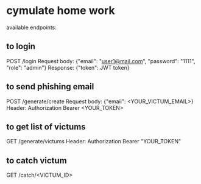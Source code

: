 # cymulate home work

available endpoints:

## to login
POST /login 
Request body: {"email": "user1@mail.com", "password": "1111", "role": "admin"}
Response: {"token": JWT token}

## to send phishing email
POST /generate/create
Request body: {"email": <YOUR_VICTUM_EMAIL>}
Header: Authorization Bearer <YOUR_TOKEN>

## to get list of victums
GET /generate/victums
Header: Authorization Bearer "YOUR_TOKEN"

## to catch victum
GET /catch/<VICTUM_ID>
